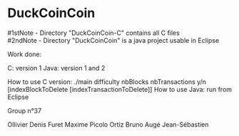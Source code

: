 # DuckCoinCoin
#1stNote - Directory "DuckCoinCoin-C" contains all C files      
#2ndNote - Directory "DuckCoinCoin" is a java project usable in Eclipse

Work done:

C: version 1
Java: version 1 and 2

How to use C version: ./main difficulty nbBlocks nbTransactions y/n [indexBlockToDelete [indexTransactionToDelete]]
How to use Java: run from Eclipse



Group n°37

Ollivier Denis
Furet Maxime
Picolo Ortiz Bruno
Augé Jean-Sébastien
